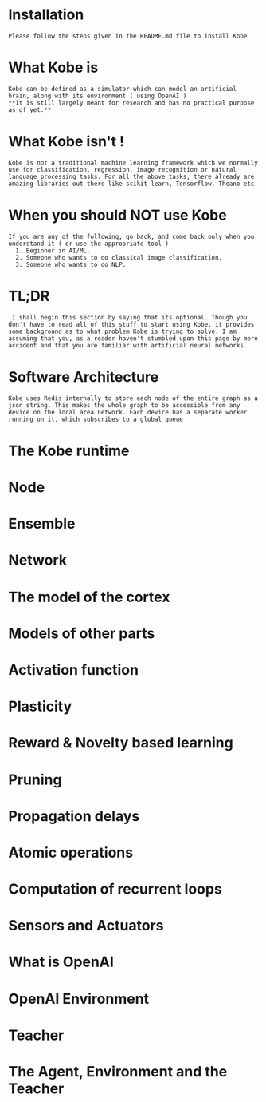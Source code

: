 # Installation

    Please follow the steps given in the README.md file to install Kobe

# What Kobe is
    Kobe can be defined as a simulator which can model an artificial brain, along with its environment ( using OpenAI )
    **It is still largely meant for research and has no practical purpose as of yet.**

# What Kobe isn't !
    Kobe is not a traditional machine learning framework which we normally use for classification, regression, image recognition or natural language processing tasks. For all the above tasks, there already are amazing libraries out there like scikit-learn, Tensorflow, Theano etc.
    
# When you should NOT use Kobe
    If you are any of the following, go back, and come back only when you understand it ( or use the appropriate tool )
      1. Beginner in AI/ML.
      2. Someone who wants to do classical image classification.
      3. Someone who wants to do NLP.
    
# TL;DR 
     I shall begin this section by saying that its optional. Though you don't have to read all of this stuff to start using Kobe, it provides some background as to what problem Kobe is trying to solve. I am assuming that you, as a reader haven't stumbled upon this page by mere accident and that you are familiar with artificial neural networks.
     
     
# Software Architecture
    Kobe uses Redis internally to store each node of the entire graph as a json string. This makes the whole graph to be accessible from any device on the local area network. Each device has a separate worker running on it, which subscribes to a global queue

# The Kobe runtime

# Node

# Ensemble

# Network

# The model of the cortex

# Models of other parts

# Activation function

# Plasticity 

# Reward & Novelty based learning

# Pruning 

# Propagation delays

# Atomic operations

# Computation of recurrent loops

# Sensors and Actuators

# What is OpenAI

# OpenAI Environment

# Teacher 

# The Agent, Environment and the Teacher


